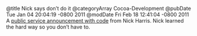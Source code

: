 @title Nick says don’t do it
@categoryArray Cocoa-Development
@pubDate Tue Jan 04 20:04:19 -0800 2011
@modDate Fri Feb 18 12:41:04 -0800 2011
A <a href="http://nickharris.wordpress.com/2011/01/05/nsnotification-selectors-and-subclasses/">public service announcement with code</a> from Nick Harris. Nick learned the hard way so you don’t have to.
